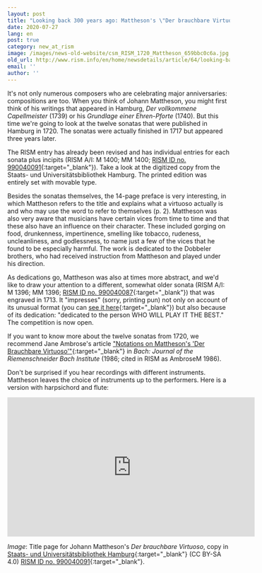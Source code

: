 ```yaml
---
layout: post
title: "Looking back 300 years ago: Mattheson's \"Der brauchbare Virtuoso\" from 1720"
date: 2020-07-27
lang: en
post: true
category: new_at_rism
image: /images/news-old-website/csm_RISM_1720_Mattheson_659bbc0c6a.jpg
old_url: http://www.rism.info/en/home/newsdetails/article/64/looking-back-300-years-ago-matthesons-der-brauchbare-virtuoso-from-1720.html?tx_ttnews[year]=2020&tx_ttnews[month]=07&cHash=dd66aca0661e13ea1e7cea903143dc79
email: ''
author: ''
---
```



It's not only numerous composers who are celebrating major anniversaries: compositions are too. When you think of Johann Mattheson, you might first think of his writings that appeared in Hamburg, _Der vollkommene Capellmeister_ (1739) or his _Grundlage einer Ehren-Pforte_ (1740). But this time we're going to look at the twelve sonatas that were published in Hamburg in 1720. The sonatas were actually finished in 1717 but appeared three years later.

The RISM entry has already been revised and has individual entries for each sonata plus incipits (RISM A/I: M 1400; MM 1400; [RISM ID no. 990040091](https://opac.rism.info/search?id=990040091&View=rism){:target="_blank"}). Take a look at the digitized copy from the Staats- und Universitätsbibliothek Hamburg. The printed edition was entirely set with movable type.

Besides the sonatas themselves, the 14-page preface is very interesting, in which Mattheson refers to the title and explains what a virtuoso actually is and who may use the word to refer to themselves (p. 2). Mattheson was also very aware that musicians have certain vices from time to time and that these also have an influence on their character. These included gorging on food, drunkenness, impertinence, smelling like tobacco, rudeness, uncleanliness, and godlessness, to name just a few of the vices that he found to be especially harmful. The work is dedicated to the Dobbeler brothers, who had received instruction from Mattheson and played under his direction.

As dedications go, Mattheson was also at times more abstract, and we'd like to draw your attention to a different, somewhat older sonata (RISM A/I: M 1396; MM 1396; [RISM ID no. 990040087](https://opac.rism.info/search?id=990040087&View=rism){:target="_blank"}) that was engraved in 1713. It "impresses" (sorry, printing pun) not only on account of its unusual format (you can [see it here](http://mdz-nbn-resolving.de/urn:nbn:de:bvb:12-bsb00113592-8){:target="_blank"}) but also because of its dedication: "dedicated to the person WHO WILL PLAY IT THE BEST." The competition is now open.

If you want to know more about the twelve sonatas from 1720, we recommend Jane Ambrose's article ["Notations on Mattheson's 'Der Brauchbare Virtuoso'"](https://www.jstor.org/stable/41640269){:target="_blank"} in _Bach: Journal of the Riemenschneider Bach Institute_ (1986; cited in RISM as AmbroseM 1986).

Don't be surprised if you hear recordings with different instruments. Mattheson leaves the choice of instruments up to the performers. Here is a version with harpsichord and flute:



<iframe width="560" height="315" src="https://www.youtube.com/embed/fj_TRHdImhQ" frameborder="0" allow="accelerometer; autoplay; encrypted-media; gyroscope; picture-in-picture" allowfullscreen></iframe>



_Image_: Title page for Johann Mattheson's _Der brauchbare Virtuoso_, copy in [Staats- und Universitätsbibliothek Hamburg](https://resolver.sub.uni-hamburg.de/kitodo/PPN805164146){:target="_blank"} (CC BY-SA 4.0) [RISM ID no. 990040091](https://opac.rism.info/search?id=990040091&View=rism){:target="_blank"}.



